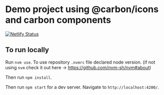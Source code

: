 # Demo project using @carbon/icons and carbon components 

[![Netlify Status](https://api.netlify.com/api/v1/badges/eb8b3d1a-a72b-4de4-bf4f-b7424d3be4e8/deploy-status)](https://app.netlify.com/sites/sleepy-williams-795658/deploys)

## To run locally 

Run `nvm use`. To use repository `.nvmrc` file declared node version. (if not using `nvm` check it out here -> https://github.com/nvm-sh/nvm#about)

Then run `npm install`.

Then run `npm start` for a dev server. Navigate to `http://localhost:4200/`.
